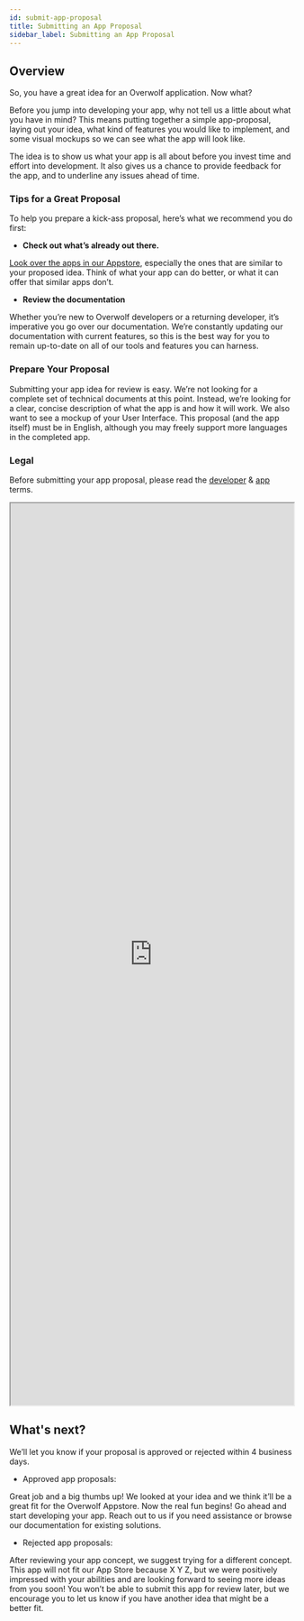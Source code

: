 ```yaml
---
id: submit-app-proposal
title: Submitting an App Proposal
sidebar_label: Submitting an App Proposal
---
```


## Overview

So, you have a great idea for an Overwolf application. Now what?

Before you jump into developing your app, why not tell us a little about what you have in mind? This means putting together a simple app-proposal, laying out your idea, what kind of features you would like to implement, and some visual mockups so we can see what the app will look like.

The idea is to show us what your app is all about before you invest time and effort into development. It also gives us a chance to provide feedback for the app, and to underline any issues ahead of time.

### Tips for a Great Proposal

To help you prepare a kick-ass proposal, here’s what we recommend you do first:

* **Check out what’s already out there.**

[Look over the apps in our Appstore](overwolf.com/appstore), especially the ones that are similar to your proposed idea. Think of what your app can do better, or what it can offer that similar apps don’t.

* **Review the documentation**

Whether you’re new to Overwolf developers or a returning developer, it’s imperative you go over our documentation. We’re constantly updating our documentation with current features, so this is the best way for you to remain up-to-date on all of our tools and features you can harness.

### Prepare Your Proposal

Submitting your app idea for review is easy. We’re not looking for a complete set of technical documents at this point. Instead, we’re looking for a clear, concise description of what the app is and how it will work. We also want to see a mockup of your User Interface. This proposal (and the app itself) must be in English, although you may freely support more languages in the completed app.

### Legal

Before submitting your app proposal, please read the [developer](https://overwolf.github.io/docs/topics/legal-developers-terms) & [app](https://overwolf.github.io/docs/topics/legal-app-terms) terms.

<iframe src="https://forms.monday.com/forms/embed/9c8c6385757e9f7b378182bf402f5c13" width="100%" height="1600px"> </iframe>

## What's next?

We’ll let you know if your proposal is approved or rejected within 4 business days.

* Approved app proposals:

Great job and a big thumbs up! We looked at your idea and we think it’ll be a great fit for the Overwolf Appstore. Now the real fun begins! Go ahead and start developing your app.
Reach out to us if you need assistance or browse our documentation for existing solutions.

* Rejected app proposals:

After reviewing your app concept, we suggest trying for a different concept. This app will not fit our App Store because X Y Z, but we were positively impressed with your abilities and are looking forward to seeing more ideas from you soon! You won’t be able to submit this app for review later, but we encourage you to let us know if you have another idea that might be a better fit.
